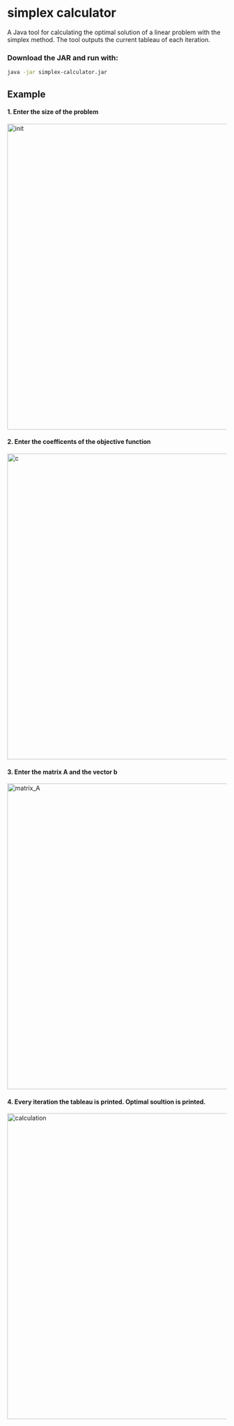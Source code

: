 # simplex calculator

<p>
 A Java tool for calculating the optimal solution of a linear problem with the simplex method.
 The tool outputs the current tableau of each iteration.
</p>

### Download the JAR and run with:
````bash
java -jar simplex-calculator.jar
````


## Example
#### 1. Enter the size of the problem
<img src="https://github.com/leondorian/simplex-calculator/assets/154075579/eaf7d3ec-e91d-427d-a73f-208727cf0171" alt="init" width="700" height="auto">

#### 2. Enter the coefficents of the objective function
<img src="https://github.com/leondorian/simplex-calculator/assets/154075579/25faffff-d3a4-4246-aa30-8a49166ccb21" alt="c" width="700" height="auto">

#### 3. Enter the matrix A and the vector b
<img src="https://github.com/leondorian/simplex-calculator/assets/154075579/3c1fdf73-ff43-4f13-a14a-17c02e5e7c59" alt="matrix_A" width="700" height="auto">

#### 4. Every iteration the tableau is printed. Optimal soultion is printed.
<img src="https://github.com/leondorian/simplex-calculator/assets/154075579/a1a72d1a-0abc-4754-b876-157cf457d22a" alt="calculation" width="700" height="auto">
